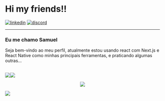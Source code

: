 # Hi my friends!!

[![linkedin](https://img.shields.io/badge/-Samuel%20P.%20Silva-6633cc?style=for-the-badge&logo=Linkedin&logoColor=white&link=https://br.linkedin.com/in/samuel-pereira-da-silva-947bb31a5/)](https://br.linkedin.com/in/samuel-pereira-da-silva-947bb31a5/)
[![discord](https://img.shields.io/badge/-SMCodes%236874-44475a?style=for-the-badge&logo=Discord&logoColor=white&link=https://discord.com/users/360247173356584960)](https://discord.com/users/520311747098312725)

---

### Eu me chamo Samuel

Seja bem-vindo ao meu perfil, atualmente estou usando react com Next.js e React Native como minhas principais ferramentas, e praticando algumas outras...

<br>

<div style="display: flex">
  <a href="https://github.com/SMCodesP">
    <img align="center" src="https://github-readme-stats-smcodes.vercel.app/api?username=SMCodesP&show_icons=true&theme=omni&count_private=true&hide_border=true&border_radius=32&bg_color=45,483C67,191622" />
  </a>
  <a>
    <img align="center" src="https://streak-stats.demolab.com/?user=SMCodesP&theme=omni&hide_border=true&mode=weekly&background=45%2C483C67%2C191622&border_radius=32" />
  </a>
</div>

<p align="center">
  <img align="center" src="https://github-readme-stats-smcodes.vercel.app/api/top-langs/?username=SMCodesP&theme=omni&layout=compact&hide_border=true&border_radius=32&bg_color=45,483C67,191622" />
</p>

<!-- ![profile] 
![languages] -->

<!-- [profile]: https://github-readme-stats-smcodes.vercel.app/api?username=SMCodesP&show_icons=true&theme=omni&count_private=true&hide_border=true
[languages]: https://github-readme-stats-smcodes.vercel.app/api/top-langs/?username=SMCodesP&theme=omni&layout=compact&hide_border=true
 -->
 
![](https://hit.yhype.me/github/profile?user_id=62559740)
